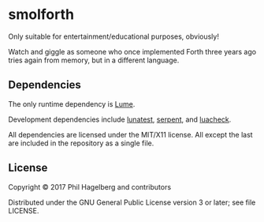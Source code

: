 # smolforth

Only suitable for entertainment/educational purposes, obviously!

Watch and giggle as someone who once implemented Forth three years ago
tries again from memory, but in a different language.

## Dependencies

The only runtime dependency is [Lume](https://github.com/rxi/lume).

Development dependencies
include
[lunatest](https://github.com/silentbicycle/lunatest),
[serpent](https://github.com/pkulchenko/serpent),
and [luacheck](https://github.com/mpeterv/luacheck).

All dependencies are licensed under the MIT/X11 license. All except the last
are included in the repository as a single file.

## License

Copyright © 2017 Phil Hagelberg and contributors

Distributed under the GNU General Public License version 3 or later; see file LICENSE.
